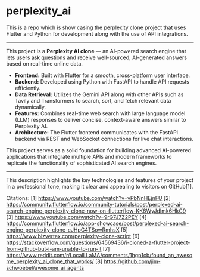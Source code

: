 # perplexity_ai

This is a repo which is show casing the perplexity clone project that uses Flutter and Python for development along with the use of API integrations.

---

This project is a **Perplexity AI clone** — an AI-powered search engine that lets users ask questions and receive well-sourced, AI-generated answers based on real-time online data.

- **Frontend:** Built with Flutter for a smooth, cross-platform user interface.
- **Backend:** Developed using Python with FastAPI to handle API requests efficiently.
- **Data Retrieval:** Utilizes the Gemini API along with other APIs such as Tavily and Transformers to search, sort, and fetch relevant data dynamically.
- **Features:** Combines real-time web search with large language model (LLM) responses to deliver concise, context-aware answers similar to Perplexity AI.
- **Architecture:** The Flutter frontend communicates with the FastAPI backend via REST and WebSocket connections for live chat interactions.
  
This project serves as a solid foundation for building advanced AI-powered applications that integrate multiple APIs and modern frameworks to replicate the functionality of sophisticated AI search engines.

---

This description highlights the key technologies and features of your project in a professional tone, making it clear and appealing to visitors on GitHub[1].

Citations:
[1] https://www.youtube.com/watch?v=vPbNnHEjnFU
[2] https://community.flutterflow.io/community-tutorials/post/perplexed-ai-search-engine-perplexity-clone-now-on-flutterflow-KK6WyJdImk6HkC9
[3] https://www.youtube.com/watch?v=9rG7J7Z2PEY
[4] https://community.flutterflow.io/app-showcase/post/perplexed-ai-search-engine-perplexity-clone-cJHpG4TSowRmhsX
[5] https://www.bizvertex.com/perplexity-clone-script
[6] https://stackoverflow.com/questions/64569436/i-cloned-a-flutter-project-from-github-but-i-am-unable-to-run-it
[7] https://www.reddit.com/r/LocalLLaMA/comments/1hgp1cb/found_an_awesome_perplexity_ai_clone_that_works/
[8] https://github.com/jim-schwoebel/awesome_ai_agents
